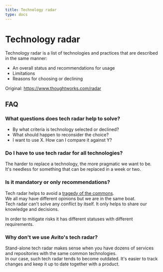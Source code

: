 ```yaml
---
title: Technology radar
type: docs
---
```


# Technology radar

Technology radar is a list of technologies and practices that are described in the same manner:

- An overall status and recommendations for usage
- Limitations
- Reasons for choosing or declining

Original: https://www.thoughtworks.com/radar

## FAQ

### What questions does tech radar help to solve?

- By what criteria is technology selected or declined?
- What should happen to reconsider the choice?
- I want to use X. How can I compare it against Y?

### Do I have to use tech radar for all technologies?

The harder to replace a technology, the more pragmatic we want to be.\
It's needless for something that can be replaced in a week or two.

### Is it mandatory or only recommendations?

Tech radar helps to avoid a [tragedy of the commons](https://en.wikipedia.org/wiki/Tragedy_of_the_commons).\
We all may have different opinions but we are in the same boat.\
Tech radar can't solve any conflict by itself. It only helps to share our knowledge and decisions.

In order to mitigate risks it has different statuses with different requirements.

### Why don't we use Avito's tech radar?

Stand-alone tech radar makes sense when you have dozens of services and repositories with the same common technologies.\
In our case, such tech radar tends to become outdated. It's easier to track changes and keep it up to date together with a product.
